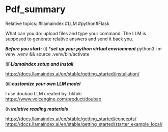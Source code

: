 # Pdf_summary
Relative topics: #llamaindex #LLM #python#Flask

What can you do: upload files and type your command. The LLM is supposed to generate relative answers and send it back you. 

***Before you start:***
(i) ****set up your python virtual envrionment***
python3 -m venv .venv && source .venv/bin/activate

(ii)***LlamaIndex setup and install***

https://docs.llamaindex.ai/en/stable/getting_started/installation/

(iii)***customize your own LLM model***

I use doubao LLM created by Tiktok: https://www.volcengine.com/product/doubao

(iv)***relative reading materials***

https://docs.llamaindex.ai/en/stable/getting_started/concepts/
https://docs.llamaindex.ai/en/stable/getting_started/starter_example_local/

